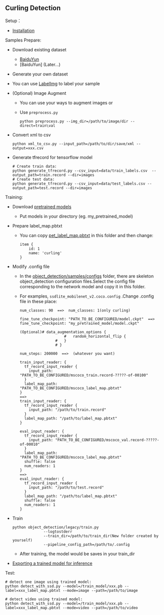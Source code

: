## Curling Detection

Setup：

- [Installation](https://github.com/liwenjia41/curling-master/blob/master/research/object_detection/g3doc/installation.md)



Samples Prepare:

- Download existing dataset
  - [BaiduYun](https://pan.baidu.com/s/1TWD2H2ELDl7cqHAh9PU7eQ)
  - [BaiduYun] (Later...)

- Generate your own dataset
  
- You can use [LabelImg](https://github.com/tzutalin/labelImg) to label your sample
  
- (Optional) Image Augment

  - You can use your ways to augment images or

  - Use `preprocess.py`

    ```
    python preprocess.py --img_dir=/path/to/image/dir --direct=train\val
    ```

- Convert xml to csv

  ```text
  python xml_to_csv.py --input_path=/path/to/dir/save/xml --output=xxx.csv
  ```

- Generate tfrecord for tensorflow model

  ```
  # Create train data:
  python generate_tfrecord.py --csv_input=data/train_labels.csv  --output_path=train.record --dir=images
  # Create test data:
  python generate_tfrecord.py --csv_input=data/test_labels.csv --output_path=test.record --dir=images
  ```



Training:

- Download [pretrained models](https://github.com/liwenjia41/curling-master/blob/master/research/object_detection/g3doc/detection_model_zoo.md)
  - Put models in your directory (eg. my_pretrained_model)

- Prepare label_map.pbtxt

  - You can copy [pet_label_map.pbtxt](https://github.com/liwenjia41/curling-master/blob/master/research/object_detection/data/pet_label_map.pbtxt) in this folder and then change:

    ```
    item {
    	id: 1
    	name: 'curling'
    }
    ```

- Modify .config file

  - In the [object_detection/samples/configs](https://github.com/liwenjia41/curling-master/tree/master/research/object_detection/samples/configs) folder, there are skeleton object_detection configuration files.Select the config file corresponding to the network model and copy it in this folder.

  - For examples, `ssdlite_mobilenet_v2.coco.config` .Change .config file in these place:

    ```
    num_classes: 90  ==>  num_classes: 1(only curling)
    
    fine_tune_checkpoint: "PATH_TO_BE_CONFIGURED/model.ckpt"  ==>  fine_tune_checkpoint: "my_pretrained_model/model.ckpt"
    
    (Optional)# data_augmentation_options {
    					# 	random_horizontal_flip {
        			# 	}
      				# }
      				
    num_steps: 200000  ==>  (whatever you want)
      				
    train_input_reader: {
      tf_record_input_reader {
        input_path: "PATH_TO_BE_CONFIGURED/mscoco_train.record-?????-of-00100"
      }
      label_map_path: "PATH_TO_BE_CONFIGURED/mscoco_label_map.pbtxt"
    }  
    ==>
    train_input_reader: {
      tf_record_input_reader {
        input_path: "/path/to/train.record"
      }
      label_map_path: "/path/to/label_map.pbtxt"
    }
    
    eval_input_reader: {
      tf_record_input_reader {
        input_path: "PATH_TO_BE_CONFIGURED/mscoco_val.record-?????-of-00010"
      }
      label_map_path: "PATH_TO_BE_CONFIGURED/mscoco_label_map.pbtxt"
      shuffle: false
      num_readers: 1
    } 
    ==>
    eval_input_reader: {
      tf_record_input_reader {
        input_path: "/path/to/test.record"
      }
      label_map_path: "/path/to/label_map.pbtxt"
      shuffle: false
      num_readers: 1
    }
    ```

- Train

  ```
  python object_detection/legacy/train.py 
  				--logtostderr
  				--train_dir=/path/to/train_dir(New folder created by yourself)
  				--pipeline_config_path=/path/to/.config
  ```

  - After training, the model would be saves in your train_dir

- [Exporting a trained model for inference](https://github.com/liwenjia41/curling-master/blob/master/research/object_detection/g3doc/exporting_models.md)



Test:

```
# detect one image using trained model:
python detect_with_ssd.py --model=/train_model/xxx.pb --label=xxx_label_map.pbtxt --mode=image --path=/path/to/image
  
# detect video using trained model:
python detect_with_ssd.py --model=/train_model/xxx.pb --label=xxx_label_map.pbtxt --mode=video --path=/path/to/video
```

